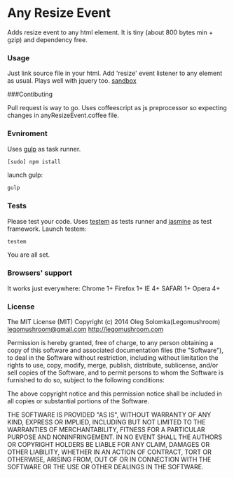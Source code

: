 Any Resize Event
================
Adds resize event to any html element. It is tiny (about 800 bytes min + gzip) and dependency free.

### Usage

Just link source file in your html. Add 'resize' event listener to any element as usual. Plays well with jquery too. [sandbox](http://codepen.io/sol0mka/pen/FnizC)

###Contibuting

Pull request is way to go. Uses coffeescript as js preprocessor so expecting changes in anyResizeEvent.coffee file.

### Evniroment
Uses [gulp](http://gulpjs.com/) as task runner.
```sh
[sudo] npm istall
```
launch gulp:
```sh
gulp
```
### Tests
Please test your code. Uses [testem](https://github.com/airportyh/testem) as tests runner and [jasmine](http://jasmine.github.io/) as test framework.
Launch testem:
```sh
testem
```
You are all set.

### Browsers' support
It works just everywhere:
Chrome  1+
Firefox 1+
IE 			4+
SAFARI 	1+
Opera 	4+


### License
The MIT License (MIT)
Copyright (c) 2014 Oleg Solomka(Legomushroom) legomushroom@gmail.com http://legomushroom.com 

Permission is hereby granted, free of charge, to any person obtaining a copy
of this software and associated documentation files (the "Software"), to deal
in the Software without restriction, including without limitation the rights
to use, copy, modify, merge, publish, distribute, sublicense, and/or sell
copies of the Software, and to permit persons to whom the Software is
furnished to do so, subject to the following conditions:

The above copyright notice and this permission notice shall be included in
all copies or substantial portions of the Software.

THE SOFTWARE IS PROVIDED "AS IS", WITHOUT WARRANTY OF ANY KIND, EXPRESS OR
IMPLIED, INCLUDING BUT NOT LIMITED TO THE WARRANTIES OF MERCHANTABILITY,
FITNESS FOR A PARTICULAR PURPOSE AND NONINFRINGEMENT. IN NO EVENT SHALL THE
AUTHORS OR COPYRIGHT HOLDERS BE LIABLE FOR ANY CLAIM, DAMAGES OR OTHER
LIABILITY, WHETHER IN AN ACTION OF CONTRACT, TORT OR OTHERWISE, ARISING FROM,
OUT OF OR IN CONNECTION WITH THE SOFTWARE OR THE USE OR OTHER DEALINGS IN
THE SOFTWARE.